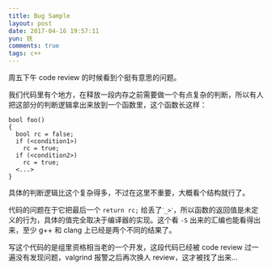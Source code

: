 ```yaml
---
title: Bug Sample
layout: post
date: 2017-04-16 19:57:11
yun: 铣
comments: true
tags: c++
---
```



周五下午 code review 的时候看到个挺有意思的问题。

我们代码里有个地方，在释放一段内存之前需要做一个有点复杂的判断，所以有人把这部分的判断逻辑拿出来放到一个函数里，这个函数长这样：

```
bool foo()
{
  bool rc = false;
  if (<condition1>)
    rc = true;
  if (<condition2>)
    rc = true;
  <...>
}
```

具体的判断逻辑比这个复杂得多，不过在这里不重要，大概看个结构就行了。

代码的问题在于它把最后一个 `return rc;` 给丢了`ˊ_>ˋ`，所以函数的返回值是未定义的行为，具体的值完全取决于编译器的实现。这个看 `-S` 出来的汇编也能看得出来，至少 g++ 和 clang 上已经是两个不同的结果了。

写这个代码的是组里资格相当老的一个开发，这段代码已经被 code review 过一遍没有发现问题，valgrind 报警之后再次换人 review，这才被找了出来…